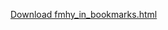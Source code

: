 [Download fmhy_in_bookmarks.html](https://raw.githubusercontent.com/Rust1667/make-fmhy-bookmarks/main/fmhy_in_bookmarks.html)

